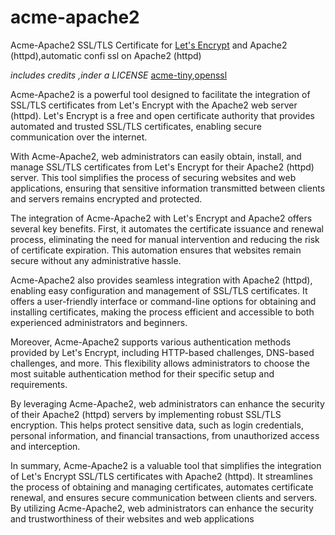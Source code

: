 # acme-apache2
Acme-Apache2 SSL/TLS Certificate for [Let's Encrypt](https://letsencrypt.org/) and Apache2 (httpd),automatic confi ssl on Apache2 (httpd)

*includes credits ,inder a LICENSE*
[acme-tiny](https://github.com/diafygi/acme-tiny),[openssl](https://www.openssl.org/)

Acme-Apache2 is a powerful tool designed to facilitate the integration of SSL/TLS certificates from Let's Encrypt with the Apache2 web server (httpd). Let's Encrypt is a free and open certificate authority that provides automated and trusted SSL/TLS certificates, enabling secure communication over the internet.

With Acme-Apache2, web administrators can easily obtain, install, and manage SSL/TLS certificates from Let's Encrypt for their Apache2 (httpd) server. This tool simplifies the process of securing websites and web applications, ensuring that sensitive information transmitted between clients and servers remains encrypted and protected.

The integration of Acme-Apache2 with Let's Encrypt and Apache2 offers several key benefits. First, it automates the certificate issuance and renewal process, eliminating the need for manual intervention and reducing the risk of certificate expiration. This automation ensures that websites remain secure without any administrative hassle.

Acme-Apache2 also provides seamless integration with Apache2 (httpd), enabling easy configuration and management of SSL/TLS certificates. It offers a user-friendly interface or command-line options for obtaining and installing certificates, making the process efficient and accessible to both experienced administrators and beginners.

Moreover, Acme-Apache2 supports various authentication methods provided by Let's Encrypt, including HTTP-based challenges, DNS-based challenges, and more. This flexibility allows administrators to choose the most suitable authentication method for their specific setup and requirements.

By leveraging Acme-Apache2, web administrators can enhance the security of their Apache2 (httpd) servers by implementing robust SSL/TLS encryption. This helps protect sensitive data, such as login credentials, personal information, and financial transactions, from unauthorized access and interception.

In summary, Acme-Apache2 is a valuable tool that simplifies the integration of Let's Encrypt SSL/TLS certificates with Apache2 (httpd). It streamlines the process of obtaining and managing certificates, automates certificate renewal, and ensures secure communication between clients and servers. By utilizing Acme-Apache2, web administrators can enhance the security and trustworthiness of their websites and web applications
